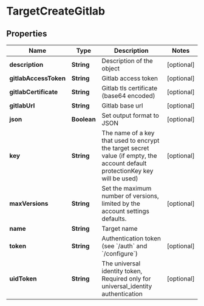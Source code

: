 

# TargetCreateGitlab


## Properties

| Name | Type | Description | Notes |
|------------ | ------------- | ------------- | -------------|
|**description** | **String** | Description of the object |  [optional] |
|**gitlabAccessToken** | **String** | Gitlab access token |  [optional] |
|**gitlabCertificate** | **String** | Gitlab tls certificate (base64 encoded) |  [optional] |
|**gitlabUrl** | **String** | Gitlab base url |  [optional] |
|**json** | **Boolean** | Set output format to JSON |  [optional] |
|**key** | **String** | The name of a key that used to encrypt the target secret value (if empty, the account default protectionKey key will be used) |  [optional] |
|**maxVersions** | **String** | Set the maximum number of versions, limited by the account settings defaults. |  [optional] |
|**name** | **String** | Target name |  |
|**token** | **String** | Authentication token (see &#x60;/auth&#x60; and &#x60;/configure&#x60;) |  [optional] |
|**uidToken** | **String** | The universal identity token, Required only for universal_identity authentication |  [optional] |



